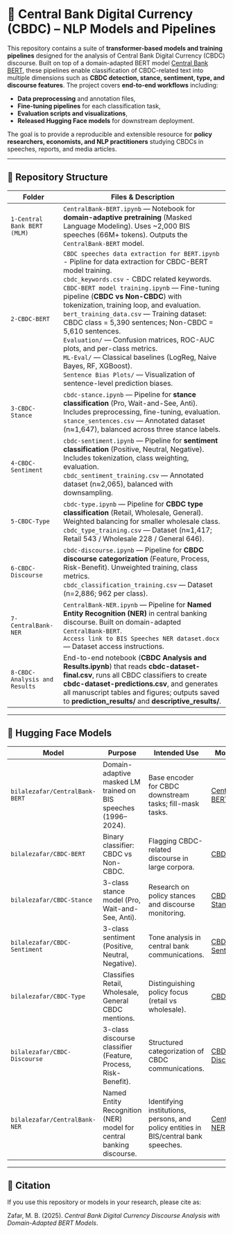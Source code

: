 
# 📘 Central Bank Digital Currency (CBDC) – NLP Models and Pipelines

This repository contains a suite of **transformer-based models and training pipelines** designed for the analysis of Central Bank Digital Currency (CBDC) discourse. Built on top of a domain-adapted BERT model [Central Bank BERT](https://huggingface.co/bilalzafar/CentralBank-BERT), these pipelines enable classification of CBDC-related text into multiple dimensions such as **CBDC detection, stance, sentiment, type, and discourse features**. The project covers **end-to-end workflows** including:

* **Data preprocessing** and annotation files,
* **Fine-tuning pipelines** for each classification task,
* **Evaluation scripts and visualizations**,
* **Released Hugging Face models** for downstream deployment.

The goal is to provide a reproducible and extensible resource for **policy researchers, economists, and NLP practitioners** studying CBDCs in speeches, reports, and media articles.

---

## 🔹 Repository Structure

| **Folder**                  | **Files & Description**                                                                                                                                                                                                                                                                                                                                                                                                                                                                |
| --------------------------- | -------------------------------------------------------------------------------------------------------------------------------------------------------------------------------------------------------------------------------------------------------------------------------------------------------------------------------------------------------------------------------------------------------------------------------------------------------------------------------------- |
| `1-Central Bank BERT (MLM)` | `CentralBank-BERT.ipynb` — Notebook for **domain-adaptive pretraining** (Masked Language Modeling). Uses \~2,000 BIS speeches (66M+ tokens). Outputs the `CentralBank-BERT` model.                                                                                                                                                                                                                                                                                                     |
| `2-CBDC-BERT`               | `CBDC speeches data extraction for BERT.ipynb` - Pipline for data extraction for CBDC-BERT model training. <br> `cbdc_keywords.csv` - CBDC related keywords. <br> `CBDC-BERT model training.ipynb` — Fine-tuning pipeline (**CBDC vs Non-CBDC**) with tokenization, training loop, and evaluation. <br> `bert_training_data.csv` — Training dataset: CBDC class = 5,390 sentences; Non-CBDC = 5,610 sentences. <br> `Evaluation/` — Confusion matrices, ROC-AUC plots, and per-class metrics. <br> `ML-Eval/` — Classical baselines (LogReg, Naive Bayes, RF, XGBoost). <br> `Sentence Bias Plots/` — Visualization of sentence-level prediction biases. |
| `3-CBDC-Stance`             | `cbdc-stance.ipynb` — Pipeline for **stance classification** (Pro, Wait-and-See, Anti). Includes preprocessing, fine-tuning, evaluation. <br> `stance_sentences.csv` — Annotated dataset (n≈1,647), balanced across three stance labels.                                                                                                                                                                                                                                               |
| `4-CBDC-Sentiment`          | `cbdc-sentiment.ipynb` — Pipeline for **sentiment classification** (Positive, Neutral, Negative). Includes tokenization, class weighting, evaluation. <br> `cbdc_sentiment_training.csv` — Annotated dataset (n≈2,065), balanced with downsampling.                                                                                                                                                                                                                                    |
| `5-CBDC-Type`               | `cbdc-type.ipynb` — Pipeline for **CBDC type classification** (Retail, Wholesale, General). Weighted balancing for smaller wholesale class. <br> `cbdc_type_training.csv` — Dataset (n≈1,417; Retail 543 / Wholesale 228 / General 646).                                                                                                                                                                                                                                               |
| `6-CBDC-Discourse`          | `cbdc-discourse.ipynb` — Pipeline for **CBDC discourse categorization** (Feature, Process, Risk-Benefit). Unweighted training, class metrics. <br> `cbdc_classification_training.csv` — Dataset (n=2,886; 962 per class).                                                                                                                                                                                                                                                              |
| `7-CentralBank-NER`         | `CentralBank-NER.ipynb` — Pipeline for **Named Entity Recognition (NER)** in central banking discourse. Built on domain-adapted `CentralBank-BERT`. <br> `Access link to BIS Speeches NER dataset.docx` — Dataset access instructions.                                                                                                                                                                                                                                                 |
| `8-CBDC-Analysis and Results` | End-to-end notebook (**CBDC Analysis and Results.ipynb**) that reads **cbdc-dataset-final.csv**, runs all CBDC classifiers to create **cbdc-dataset-predictions.csv**, and generates all manuscript tables and figures; outputs saved to **prediction\_results/** and **descriptive\_results/**. |

---
## 🤗 Hugging Face Models

| Model                          | Purpose                                                             | Intended Use                                                                         | Model Link                                                              |
| ------------------------------ | ------------------------------------------------------------------- | ------------------------------------------------------------------------------------ | ----------------------------------------------------------------------- |
| `bilalezafar/CentralBank-BERT` | Domain-adaptive masked LM trained on BIS speeches (1996–2024).      | Base encoder for CBDC downstream tasks; fill-mask tasks.                             | [CentralBank-BERT](https://huggingface.co/bilalzafar/CentralBank-BERT) |
| `bilalezafar/CBDC-BERT`        | Binary classifier: CBDC vs Non-CBDC.                                | Flagging CBDC-related discourse in large corpora.                                    | [CBDC-BERT](https://huggingface.co/bilalzafar/CBDC-BERT)               |
| `bilalezafar/CBDC-Stance`      | 3-class stance model (Pro, Wait-and-See, Anti).                     | Research on policy stances and discourse monitoring.                                 | [CBDC-Stance](https://huggingface.co/bilalzafar/CBDC-Stance)           |
| `bilalezafar/CBDC-Sentiment`   | 3-class sentiment (Positive, Neutral, Negative).                    | Tone analysis in central bank communications.                                        | [CBDC-Sentiment](https://huggingface.co/bilalzafar/CBDC-Sentiment)     |
| `bilalezafar/CBDC-Type`        | Classifies Retail, Wholesale, General CBDC mentions.                | Distinguishing policy focus (retail vs wholesale).                                   | [CBDC-Type](https://huggingface.co/bilalzafar/CBDC-Type)               |
| `bilalezafar/CBDC-Discourse`   | 3-class discourse classifier (Feature, Process, Risk-Benefit).      | Structured categorization of CBDC communications.                                    | [CBDC-Discourse](https://huggingface.co/bilalzafar/CBDC-Discourse)     |
| `bilalezafar/CentralBank-NER`  | Named Entity Recognition (NER) model for central banking discourse. | Identifying institutions, persons, and policy entities in BIS/central bank speeches. | [CentralBank-NER](https://huggingface.co/bilalzafar/CentralBank-NER)   |


---

## 📖 Citation  

If you use this repository or models in your research, please cite as:  

Zafar, M. B. (2025). *Central Bank Digital Currency Discourse Analysis with Domain-Adapted BERT Models*.  
